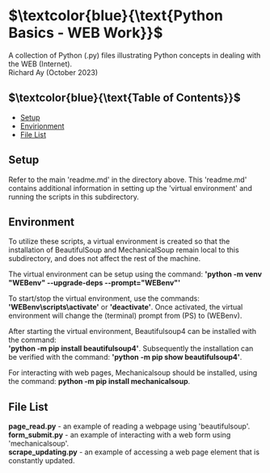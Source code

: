 # $`\textcolor{blue}{\text{Python Basics - WEB Work}}`$
A collection of Python (.py) files illustrating  Python concepts in dealing 
with the WEB (Internet).  
Richard Ay (October 2023)

## $`\textcolor{blue}{\text{Table of Contents}}`$  
* [Setup](#setup)
* [Envirionment](#environment)
* [File List](#file-list)



## Setup
Refer to the main 'readme.md' in the directory above.  This 'readme.md' contains additional
information in setting up the 'virtual environment' and running the scripts in this
subdirectory.   

## Environment
To utilize these scripts, a virtual environment is created so that the installation of BeautifulSoup 
and MechanicalSoup remain local to this subdirectory, and does not affect the rest of the machine.

The virtual environment can be setup using the command: 
**'python -m venv "WEBenv" --upgrade-deps --prompt="WEBenv"'**

To start/stop the virtual environment, use the commands: **'WEBenv\scripts\activate'** or **'deactivate'**. Once
activated, the virtual environment will change the (terminal) prompt from (PS) to (WEBenv).

After starting the virtual environment, Beautifulsoup4 can be installed with the command:  
**'python -m pip install beautifulsoup4'**.  Subsequently the installation can be verified with the command: 
**'python -m pip show beautifulsoup4'**.  

For interacting with web pages, Mechanicalsoup should be installed, using the command:
**python -m pip install mechanicalsoup**.

## File List
**page_read.py** - an example of reading a webpage using 'beautifulsoup'.   
**form_submit.py** - an example of interacting with a web form using 'mechanicalsoup'.  
**scrape_updating.py** - an example of accessing a web page element that is constantly updated.
 
 

